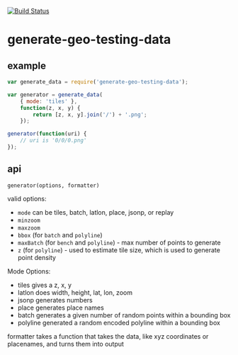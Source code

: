 [![Build Status](https://secure.travis-ci.org/mapbox/generate-geo-testing-data.png?branch=master)](http://travis-ci.org/mapbox/generate-geo-testing-data)

# generate-geo-testing-data

## example

```js
var generate_data = require('generate-geo-testing-data');

var generator = generate_data(
    { mode: 'tiles' },
    function(z, x, y) {
        return [z, x, y].join('/') + '.png';
    });

generator(function(uri) {
    // uri is '0/0/0.png'
});
```

## api

`generator(options, formatter)`

valid options:

* `mode` can be tiles, batch, latlon, place, jsonp, or replay
* `minzoom`
* `maxzoom`
* `bbox` (for `batch` and `polyline`)
* `maxBatch` (for `bench` and `polyline`) - max number of points to generate
* `z` (for `polyline`) - used to estimate tile size, which is used to generate point density

Mode Options:

* tiles gives a z, x, y
* latlon does width, height, lat, lon, zoom
* jsonp generates numbers
* place generates place names
* batch generates a given number of random points within a bounding box
* polyline generated a random encoded polyline within a bounding box

formatter takes a function that takes the data, like
xyz coordinates or placenames, and turns them into output
